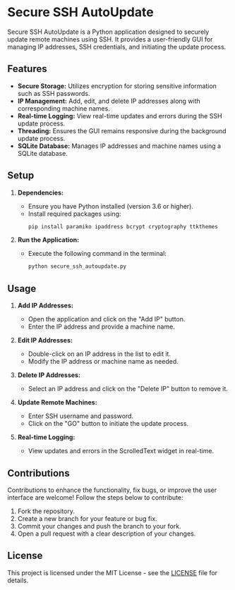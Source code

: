 # Secure SSH AutoUpdate

Secure SSH AutoUpdate is a Python application designed to securely update remote machines using SSH. It provides a user-friendly GUI for managing IP addresses, SSH credentials, and initiating the update process.

## Features

- **Secure Storage:** Utilizes encryption for storing sensitive information such as SSH passwords.
- **IP Management:** Add, edit, and delete IP addresses along with corresponding machine names.
- **Real-time Logging:** View real-time updates and errors during the SSH update process.
- **Threading:** Ensures the GUI remains responsive during the background update process.
- **SQLite Database:** Manages IP addresses and machine names using a SQLite database.

## Setup

1. **Dependencies:**
   - Ensure you have Python installed (version 3.6 or higher).
   - Install required packages using:
     ```bash
     pip install paramiko ipaddress bcrypt cryptography ttkthemes
     ```

2. **Run the Application:**
   - Execute the following command in the terminal:
     ```bash
     python secure_ssh_autoupdate.py
     ```

## Usage

1. **Add IP Addresses:**
   - Open the application and click on the "Add IP" button.
   - Enter the IP address and provide a machine name.

2. **Edit IP Addresses:**
   - Double-click on an IP address in the list to edit it.
   - Modify the IP address or machine name as needed.

3. **Delete IP Addresses:**
   - Select an IP address and click on the "Delete IP" button to remove it.

4. **Update Remote Machines:**
   - Enter SSH username and password.
   - Click on the "GO" button to initiate the update process.

5. **Real-time Logging:**
   - View updates and errors in the ScrolledText widget in real-time.

## Contributions

Contributions to enhance the functionality, fix bugs, or improve the user interface are welcome! Follow the steps below to contribute:

1. Fork the repository.
2. Create a new branch for your feature or bug fix.
3. Commit your changes and push the branch to your fork.
4. Open a pull request with a clear description of your changes.

## License

This project is licensed under the MIT License - see the [LICENSE](LICENSE) file for details.

